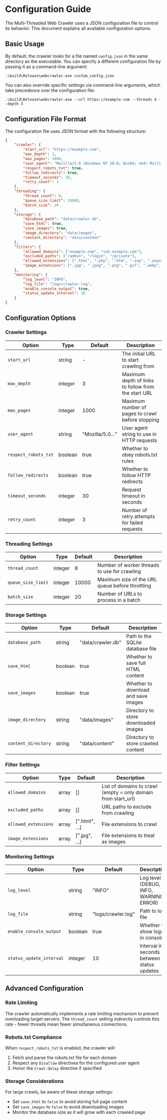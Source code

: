 # Configuration Guide

The Multi-Threaded Web Crawler uses a JSON configuration file to control its behavior. This document explains all available configuration options.

## Basic Usage

By default, the crawler looks for a file named `config.json` in the same directory as the executable. You can specify a different configuration file by passing it as a command-line argument:

```
.\build\Release\webcrawler.exe custom_config.json
```

You can also override specific settings via command-line arguments, which take precedence over the configuration file:

```
.\build\Release\webcrawler.exe --url https://example.com --threads 4 --depth 3
```

## Configuration File Format

The configuration file uses JSON format with the following structure:

```json
{
    "crawler": {
        "start_url": "https://example.com",
        "max_depth": 3,
        "max_pages": 1000,
        "user_agent": "Mozilla/5.0 (Windows NT 10.0; Win64; x64) Multi-Threaded-Web-Crawler/1.0",
        "respect_robots_txt": true,
        "follow_redirects": true,
        "timeout_seconds": 30,
        "retry_count": 3
    },
    "threading": {
        "thread_count": 8,
        "queue_size_limit": 10000,
        "batch_size": 20
    },
    "storage": {
        "database_path": "data/crawler.db",
        "save_html": true,
        "save_images": true,
        "image_directory": "data/images",
        "content_directory": "data/content"
    },
    "filters": {
        "allowed_domains": ["example.com", "sub.example.com"],
        "excluded_paths": ["/admin", "/login", "/private"],
        "allowed_extensions": [".html", ".php", ".htm", ".asp", ".aspx"],
        "image_extensions": [".jpg", ".jpeg", ".png", ".gif", ".webp", ".svg"]
    },
    "monitoring": {
        "log_level": "INFO",
        "log_file": "logs/crawler.log",
        "enable_console_output": true,
        "status_update_interval": 10
    }
}
```

## Configuration Options

### Crawler Settings

| Option | Type | Default | Description |
|--------|------|---------|-------------|
| `start_url` | string | - | The initial URL to start crawling from |
| `max_depth` | integer | 3 | Maximum depth of links to follow from the start URL |
| `max_pages` | integer | 1000 | Maximum number of pages to crawl before stopping |
| `user_agent` | string | "Mozilla/5.0..." | User agent string to use in HTTP requests |
| `respect_robots_txt` | boolean | true | Whether to obey robots.txt rules |
| `follow_redirects` | boolean | true | Whether to follow HTTP redirects |
| `timeout_seconds` | integer | 30 | Request timeout in seconds |
| `retry_count` | integer | 3 | Number of retry attempts for failed requests |

### Threading Settings

| Option | Type | Default | Description |
|--------|------|---------|-------------|
| `thread_count` | integer | 8 | Number of worker threads to use for crawling |
| `queue_size_limit` | integer | 10000 | Maximum size of the URL queue before throttling |
| `batch_size` | integer | 20 | Number of URLs to process in a batch |

### Storage Settings

| Option | Type | Default | Description |
|--------|------|---------|-------------|
| `database_path` | string | "data/crawler.db" | Path to the SQLite database file |
| `save_html` | boolean | true | Whether to save full HTML content |
| `save_images` | boolean | true | Whether to download and save images |
| `image_directory` | string | "data/images" | Directory to store downloaded images |
| `content_directory` | string | "data/content" | Directory to store crawled content |

### Filter Settings

| Option | Type | Default | Description |
|--------|------|---------|-------------|
| `allowed_domains` | array | [] | List of domains to crawl (empty = only domain from start_url) |
| `excluded_paths` | array | [] | URL paths to exclude from crawling |
| `allowed_extensions` | array | [".html", ...] | File extensions to crawl |
| `image_extensions` | array | [".jpg", ...] | File extensions to treat as images |

### Monitoring Settings

| Option | Type | Default | Description |
|--------|------|---------|-------------|
| `log_level` | string | "INFO" | Log level (DEBUG, INFO, WARNING, ERROR) |
| `log_file` | string | "logs/crawler.log" | Path to log file |
| `enable_console_output` | boolean | true | Whether to show logs in console |
| `status_update_interval` | integer | 10 | Interval in seconds between status updates |

## Advanced Configuration

### Rate Limiting

The crawler automatically implements a rate limiting mechanism to prevent overloading target servers. The `thread_count` setting indirectly controls this rate - fewer threads mean fewer simultaneous connections.

### Robots.txt Compliance

When `respect_robots_txt` is enabled, the crawler will:
1. Fetch and parse the robots.txt file for each domain
2. Respect any `Disallow` directives for the configured user agent
3. Honor the `Crawl-delay` directive if specified

### Storage Considerations

For large crawls, be aware of these storage settings:
- Set `save_html` to `false` to avoid storing full page content
- Set `save_images` to `false` to avoid downloading images
- Monitor the database size as it will grow with each crawled page 